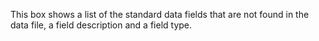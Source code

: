 This box shows a list of the standard data fields that are not found in
the data file, a field description and a field type.
